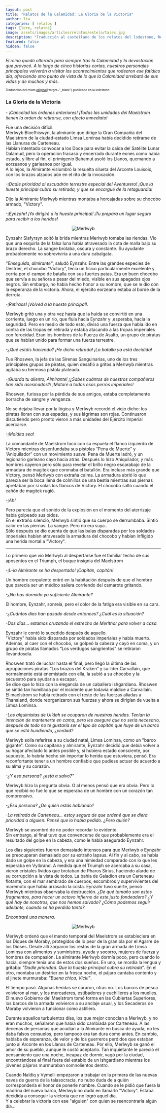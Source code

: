 ```yaml
---
layout: post
title: "Relatos de la Calamidad: La Gloria de la Victoria"
author: lia
categories: [ relatos ]
tags: [lore, relatos]
image: assets/images/articles/relatos/estela/tales.jpg
description: "Traducción al castellano de los relatos del lodestone, Relatos de la Calamidad: La Gloria de la Victoria"
featured: false
hidden: false
---
```


*El reino quedó alterado para siempre tras la Calamidad y la devastación que provocó. A lo largo de cinco historias cortas, nuestros personajes principales volverán a visitar los acontecimientos que rodearon ese fatídico día, ofreciendo otro punto de vista de lo que la Calamidad arrebató de sus vidas y de muchos y más.*

<sub><sup>Traducción del relato [original](https://www.finalfantasyxiv.com/anniversary/eu/detail/memoir_1.html?rgn=jp&lng=ja){:target="_blank"} publicado en la lodestone.</sup></sub>

### La Gloria de la Victoria

*- ¡Cancelad las órdenes anteriores! ¡Todas las unidades del Maelstrom tienen la orden de retirarse, con efecto inmediato!*

Fue una decisión difícil.<br/>
Merlwyb Bloefhiswyn, la almirante que dirige la Gran Compañía del Maelstrom de la ciudad-estado Limsa Lominsa había decidido retirarse de las Llanuras de Carteneau.<br/>
Habían intentado convocar a los Doce para evitar la caída del Satélite Lunar Dalamud, pero la operación fracasó y encerrado durante eones como había estado, y libre al fin, el primigenio Bahamut asoló los Llanos, quemando a eorzeanos y garleanos por igual.<br/> 
A lo lejos, la Almirante vislumbró la resuelta silueta del Arconte Louisoix, con los brazos alzados aún en el rito de la invocación.

*-¡Dadle prioridad al escuadrón terrestre especial del Aventurero! ¡Que la hueste principal cubra su retirada, y que se encargue de la retaguardia!*

Dijo la Almirante Merlwyb mientras montaba a horcajadas sobre su chocobo armado, "Victory".

*-¡Eynzahr! ¡Yo dirigiré a la hueste principal! ¡Tu prepara un lugar seguro para recibir a los heridos!*

<p align="center"><img src="{{ site.baseurl }}/assets/images/articles/relatos/calamidad-5/1_ss_1.jpg" alt="Merlwyb"/></p>

Eynzahr Slafyrsyn soltó la brida mientras Merlwyb tomaba las riendas. Vio que una esquirla de la falsa luna había atravesado la cota de malla bajo su brazo derecho. La sangre brotaba, oscura y constante. Su ayudante probablemente no sobreviviría a una dura cabalgata. 

*“Enseguida, almirante"*, saludó Eynzahr. Entre las grandes especies de Destrier, el chocobo “Victory”, tenía un físico particularmente excelente y corría por el campo de batalla con sus fuertes patas. Era un buen chocobo que servía a su señora a pesar del miedo, visible en sus apagados ojos negros. Sin embargo, no había hecho honor a su nombre, que se le dio con la esperanza de la victoria. Ahora, el ejército eorzeano estaba al borde de la derrota.

*-¡Retiraos! ¡Volved a la hueste principal!.* 

Merlwyb gritó una y otra vez hasta que la huida se convirtió en una corriente, luego en un río, que fluía hacia Eynzahr y ,esperaba, hacia la seguridad. Pero en medio de todo esto, divisó una fuerza que había ido en contra de las tropas en retirada y estaba atacando a las tropas imperiales con ferocidad. Eran los hombres de la Fuerza de Asalto, un grupo de piratas que se habían unido para formar una fuerza terrestre.

*-¿Qué estáis haciendo? ¡He dicho retirada! ¡La batalla ya está decidida!*

Fue Rhoswen, la jefa de las Sirenas Sanguinarias, uno de los tres principales grupos de piratas, quien desafió a gritos a Merlwyb mientras agitaba su hermosa pistola plateada.

*-¡Guarda tu aliento, Almirante! ¡¿Sabes cuántos de nuestros compañeros han sido asesinados?! ¡Mataré a todos esos perros imperiales!*

Rhoswen, furiosa por la pérdida de sus amigos, estaba completamente borracha de sangre y venganza.

No se dejaba llevar por la lógica y Merlwyb recordó el viejo dicho: los piratas lloran con sus espadas, y sus lágrimas son rojas. Continuaron discutiendo pero pronto vieron a más unidades del Ejército Imperial acercarse.

*-¡Maldita sea!*

La comandante de Maelstrom tocó con su espuela el flanco izquierdo de Victory mientras desenfundaba sus pistolas “Pena de Muerte” y “Aniquilador” con un movimiento suave. Pena de Muerte ladró, y un legionario garleano cayó hacia atrás. Después lo hizo Aniquilador, y más hombres cayeron pero sólo para revelar el brillo negro escarabajo de la armadura de magitek que coronaba el batallón. Era incluso más grande que Victory, pensó Merlwyb con extraña calma. La armadura abrió lo que parecía ser la boca llena de colmillos de una bestia mientras sus piernas apretaban por sí solas los flancos de Victory. El chocobo saltó cuando el cañón de magitek rugió. 

*-¡Ah!*

Pero parecía que el sonido de la explosión en el momento del aterrizaje había golpeado sus oídos.<br/>
En el extraño silencio, Merlwyb sintió que su cuerpo se derrumbaba. Sintió calor en las piernas. La sangre. Pero no era suya..<br/>
Sólo después se dio cuenta de que las balas disparadas por los soldados imperiales habían atravesado la armadura del chocobo y habían infligido una herida mortal a  "Victory".

<hr/>

Lo primero que vio Merlwyb al despertarse fue el familiar techo de sus aposentos en el Triumph, el buque insignia del Maelstrom 

*-¡L-la Almirante se ha despertado! ¡Capitán, capitán!*

Un hombre corpulento entró en la habitación después de que el hombre que parecía ser un médico saliera corriendo del camarote gritando.

*-¿No has dormido ya suficiente Almirante?*

El hombre, Eynzahr, sonreía, pero el color de la fatiga era visible en su cara.

*-¿Cuántos días han pasado desde entonces? ¿Cuál es la situación?*

*-Dos días... estamos cruzando el estrecho de Merlthor para volver a casa.*

Eynzahr le contó lo sucedido después de aquello.<br/>
"Victory" había sido disparada por soldados imperiales y había muerto. Además, al caer con el chocobo, se golpeó la cabeza y cayó en coma, y un grupo de piratas llamados “Los verdugos sangrientos” se retiraron llevándosela.

Rhoswen trató de luchar hasta el final, pero llegó la última de las agrupaciones piratas “Los brazos del Kraken” y su líder Carvallain, que normalmente está enemistado con ella, la subió a su chocobo y la secuestró para ayudarla a escapar.<br/>
Se dice que lo hizo con la elegancia de un caballero ishgardiano. Rhoswen se sintió tan humillada por el incidente que todavía maldice a Carvallain.<br/>
El maelstrom se había retirado con el resto de las fuerzas aliadas a Thanaland, donde reorganizaron sus fuerzas y ahora se dirigían de vuelta a Limsa Lominsa.

*-Los alquimistas de Ul’dah se ocuparon de nuestras heridas. Tenían la intención de mantenerte en cama, pero les aseguré que no sería necesario, después de todo no te gustaría ser el tipo de capitán que huye de un barco que se está hundiendo, ¿verdad?*

Merlwyb solía referirse a su ciudad natal, Limsa Lominsa, como un "barco gigante".
Como su capitana y almirante, Eynzahr decidió que debía volver a su hogar afectado lo antes posible y, si hubiera estado consciente, por supuesto, lo habría hecho sin importar lo herida que estuviera, pensó. Era reconfortante tener a un hombre confiable que pudiese actuar de acuerdo a su alma y su corazón.

*-¿Y esa persona? ¿está a salvo?"*

Merlwyb hizo la pregunta obvia. O al menos pensó que era obvia. Pero lo que recibió no fue lo que se esperaba de un hombre con un corazón tan comprensivo.

*-¿Esa persona? ¿De quién estás hablando?*

*-La retirada de Carteneau… estoy segura de que ordené que se diera prioridad a alguien. Pensé que lo había pedido. ¿Pero quién?*

Merlwyb se asombró de no poder recordar lo evidente.<br/>
Sin embargo, al final tuvo que convencerse de que probablemente era el resultado del golpe en la cabeza, como le había asegurado Eynzahr.

Los días siguientes fueron demasiado intensos para que Merlwyb o Eynzahr se preocuparan demasiado por su extraño lapsus. Al fin y al cabo, se había dado un golpe en la cabeza, y era una nimiedad comparado con lo que les esperaba en Vylbrand. A medida que el Triumph se acercaba a su casa, vieron cristales lívidos que brotaban de Pharos Sirius, haciendo alarde de su corrupción a la vista de todos. La bahía de Galadion era un Carteneau flotante, con el mar sembrado de cuerpos, escombros y supervivientes del maremoto que había arrasado la costa. Eynzahr tuvo suerte, pensó Merlwyb mientras observaba la destrucción. *¿De qué tamaño son estos fragmentos, para hacer un octavo infierno de este justo fondeadero? ¿Y qué hay de nosotros, que nos hemos salvado? ¿Cómo podemos seguir adelante, cuando se ha perdido tanto?*

*Encontraré una manera.*

<p align="center"><img src="{{ site.baseurl }}/assets/images/articles/relatos/calamidad-5/1_ss_2.jpg" alt="Merlwyb"/></p>

Merlwyb ordenó que el mando temporal del Maelstrom se estableciera en los Diques de Moraby, protegidos de lo peor de la gran ola por el Agarre de los Dioses. Desde allí zarparon los restos de la gran armada de Limsa Lominsa con alimentos y suministros, ayuda y socorro, mujeres de fuerza y hombres de compasión. La almirante Merlwyb dormía poco, pero cuando lo hacía, siempre tenía uno de estos dos sueños. En uno, se mordía la lengua y gritaba: *"Dadle prioridad. Que la hueste principal cubra su retirada”*. En el otro, montaba un destrier en la fresca noche, el pájaro cantaba contento y el jinete murmuraba: *"Buena chica, Vicki"*.


El tiempo pasó. Algunas heridas se curaron, otras no. Los barcos de pesca volvieron al mar, y los mercaderes, estibadores y cuchilleros a los muelles. El nuevo Gobierno del Maelstrom tomó forma en las Cubiertas Superiores, los barcos de la armada volvieron a su anclaje usual, y los Secaderos de Moraby volvieron a funcionar como astillero.

Durante aquellos turbulentos días, los que mejor conocían a Merlwyb, y no eran muchos, señalaron que había sido cambiada por Carteneau. A las decenas de personas que acudían a la Almirante en busca de ayuda, no les daba falsos consuelos, pero tampoco era tan dura como antes. En cambio, hablaba de esperanza, de valor y de los guerreros perdidos que estaban junto al Arconte en los Llanos de Carteneau. Por ello, Merlwyb se ganó el amor de su pueblo, aunque le costó aceptarlo. Tan inquietante le pareció el pensamiento que una noche, incapaz de dormir, vagó por la ciudad, encontrándose al final fuera del establo de un ishgardiano mientras los  jóvenes pájaros murmuraban somnolientos dentro.


Cuando Naldiq y Vymelli empezaron a trabajar en la primera de las nuevas naves de guerra de la talasocracia, no hubo duda de a quién correspondería el honor de ponerle nombre. Cuando se le pidió que fuera la madrina del nuevo barco, Merlwyb no dudó en llamarlo "Victory". Estaba  decidida a conseguir la victoria que no logró aquel día.<br/>
Y a celebrar la victoria con ese  "alguien" con quien se reencontraría algún día...
